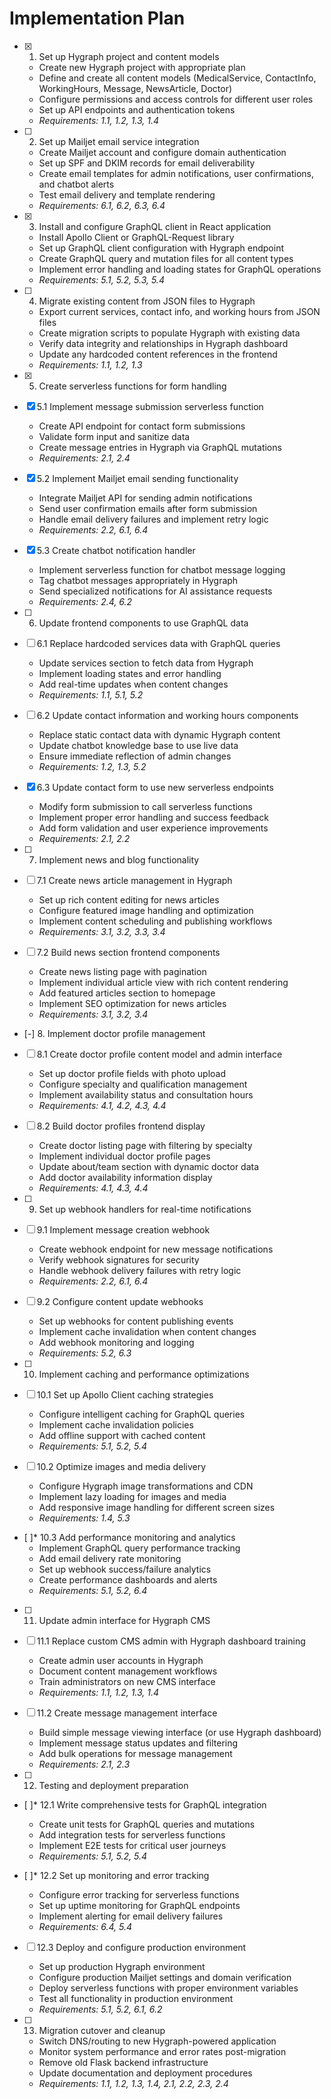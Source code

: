 # Implementation Plan

- [x] 1. Set up Hygraph project and content models
  - Create new Hygraph project with appropriate plan
  - Define and create all content models (MedicalService, ContactInfo, WorkingHours, Message, NewsArticle, Doctor)
  - Configure permissions and access controls for different user roles
  - Set up API endpoints and authentication tokens
  - _Requirements: 1.1, 1.2, 1.3, 1.4_

- [ ] 2. Set up Mailjet email service integration
  - Create Mailjet account and configure domain authentication
  - Set up SPF and DKIM records for email deliverability
  - Create email templates for admin notifications, user confirmations, and chatbot alerts
  - Test email delivery and template rendering
  - _Requirements: 6.1, 6.2, 6.3, 6.4_

- [x] 3. Install and configure GraphQL client in React application
  - Install Apollo Client or GraphQL-Request library
  - Set up GraphQL client configuration with Hygraph endpoint
  - Create GraphQL query and mutation files for all content types
  - Implement error handling and loading states for GraphQL operations
  - _Requirements: 5.1, 5.2, 5.3, 5.4_

- [ ] 4. Migrate existing content from JSON files to Hygraph
  - Export current services, contact info, and working hours from JSON files
  - Create migration scripts to populate Hygraph with existing data
  - Verify data integrity and relationships in Hygraph dashboard
  - Update any hardcoded content references in the frontend
  - _Requirements: 1.1, 1.2, 1.3_

- [x] 5. Create serverless functions for form handling
- [x] 5.1 Implement message submission serverless function
  - Create API endpoint for contact form submissions
  - Validate form input and sanitize data
  - Create message entries in Hygraph via GraphQL mutations
  - _Requirements: 2.1, 2.4_

- [x] 5.2 Implement Mailjet email sending functionality
  - Integrate Mailjet API for sending admin notifications
  - Send user confirmation emails after form submission
  - Handle email delivery failures and implement retry logic
  - _Requirements: 2.2, 6.1, 6.4_

- [x] 5.3 Create chatbot notification handler
  - Implement serverless function for chatbot message logging
  - Tag chatbot messages appropriately in Hygraph
  - Send specialized notifications for AI assistance requests
  - _Requirements: 2.4, 6.2_

- [ ] 6. Update frontend components to use GraphQL data
- [ ] 6.1 Replace hardcoded services data with GraphQL queries
  - Update services section to fetch data from Hygraph
  - Implement loading states and error handling
  - Add real-time updates when content changes
  - _Requirements: 1.1, 5.1, 5.2_

- [ ] 6.2 Update contact information and working hours components
  - Replace static contact data with dynamic Hygraph content
  - Update chatbot knowledge base to use live data
  - Ensure immediate reflection of admin changes
  - _Requirements: 1.2, 1.3, 5.2_

- [x] 6.3 Update contact form to use new serverless endpoints
  - Modify form submission to call serverless functions
  - Implement proper error handling and success feedback
  - Add form validation and user experience improvements
  - _Requirements: 2.1, 2.2_

- [ ] 7. Implement news and blog functionality
- [ ] 7.1 Create news article management in Hygraph
  - Set up rich content editing for news articles
  - Configure featured image handling and optimization
  - Implement content scheduling and publishing workflows
  - _Requirements: 3.1, 3.2, 3.3, 3.4_

- [ ] 7.2 Build news section frontend components
  - Create news listing page with pagination
  - Implement individual article view with rich content rendering
  - Add featured articles section to homepage
  - Implement SEO optimization for news articles
  - _Requirements: 3.1, 3.2, 3.4_

- [-] 8. Implement doctor profile management
- [ ] 8.1 Create doctor profile content model and admin interface
  - Set up doctor profile fields with photo upload
  - Configure specialty and qualification management
  - Implement availability status and consultation hours
  - _Requirements: 4.1, 4.2, 4.3, 4.4_

- [ ] 8.2 Build doctor profiles frontend display
  - Create doctor listing page with filtering by specialty
  - Implement individual doctor profile pages
  - Update about/team section with dynamic doctor data
  - Add doctor availability information display
  - _Requirements: 4.1, 4.3, 4.4_

- [ ] 9. Set up webhook handlers for real-time notifications
- [ ] 9.1 Implement message creation webhook
  - Create webhook endpoint for new message notifications
  - Verify webhook signatures for security
  - Handle webhook delivery failures with retry logic
  - _Requirements: 2.2, 6.1, 6.4_

- [ ] 9.2 Configure content update webhooks
  - Set up webhooks for content publishing events
  - Implement cache invalidation when content changes
  - Add webhook monitoring and logging
  - _Requirements: 5.2, 6.3_

- [ ] 10. Implement caching and performance optimizations
- [ ] 10.1 Set up Apollo Client caching strategies
  - Configure intelligent caching for GraphQL queries
  - Implement cache invalidation policies
  - Add offline support with cached content
  - _Requirements: 5.1, 5.2, 5.4_

- [ ] 10.2 Optimize images and media delivery
  - Configure Hygraph image transformations and CDN
  - Implement lazy loading for images and media
  - Add responsive image handling for different screen sizes
  - _Requirements: 1.4, 5.3_

- [ ]* 10.3 Add performance monitoring and analytics
  - Implement GraphQL query performance tracking
  - Add email delivery rate monitoring
  - Set up webhook success/failure analytics
  - Create performance dashboards and alerts
  - _Requirements: 5.1, 5.2, 6.4_

- [ ] 11. Update admin interface for Hygraph CMS
- [ ] 11.1 Replace custom CMS admin with Hygraph dashboard training
  - Create admin user accounts in Hygraph
  - Document content management workflows
  - Train administrators on new CMS interface
  - _Requirements: 1.1, 1.2, 1.3, 1.4_

- [ ] 11.2 Create message management interface
  - Build simple message viewing interface (or use Hygraph dashboard)
  - Implement message status updates and filtering
  - Add bulk operations for message management
  - _Requirements: 2.1, 2.3_

- [ ] 12. Testing and deployment preparation
- [ ]* 12.1 Write comprehensive tests for GraphQL integration
  - Create unit tests for GraphQL queries and mutations
  - Add integration tests for serverless functions
  - Implement E2E tests for critical user journeys
  - _Requirements: 5.1, 5.2, 5.4_

- [ ]* 12.2 Set up monitoring and error tracking
  - Configure error tracking for serverless functions
  - Set up uptime monitoring for GraphQL endpoints
  - Implement alerting for email delivery failures
  - _Requirements: 6.4, 5.4_

- [ ] 12.3 Deploy and configure production environment
  - Set up production Hygraph environment
  - Configure production Mailjet settings and domain verification
  - Deploy serverless functions with proper environment variables
  - Test all functionality in production environment
  - _Requirements: 5.1, 5.2, 6.1, 6.2_

- [ ] 13. Migration cutover and cleanup
  - Switch DNS/routing to new Hygraph-powered application
  - Monitor system performance and error rates post-migration
  - Remove old Flask backend infrastructure
  - Update documentation and deployment procedures
  - _Requirements: 1.1, 1.2, 1.3, 1.4, 2.1, 2.2, 2.3, 2.4_